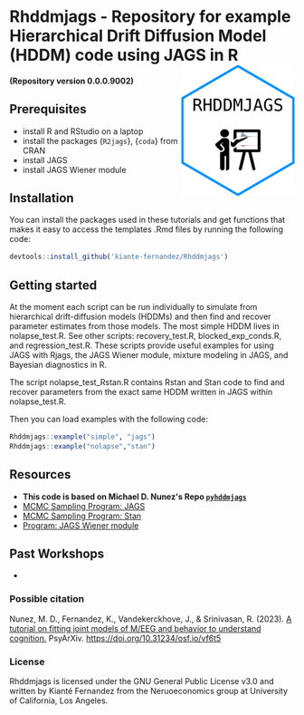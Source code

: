# Rhddmjags - Repository for example Hierarchical Drift Diffusion Model (HDDM) code using JAGS in R <img src="figures/hex_RHDDMJAGS.png" style="float:right; width:200px;" />

#### (Repository version 0.0.0.9002)

## Prerequisites

- install R and RStudio on a laptop
- install the packages {`R2jags`}, {`coda`} from CRAN
- install JAGS
- install JAGS Wiener module

## Installation

You can install the packages used in these tutorials and get functions
that makes it easy to access the templates .Rmd files by running the
following code:

``` r
devtools::install_github('kiante-fernandez/Rhddmjags')
```

## Getting started

At the moment each script can be run individually to simulate from hierarchical drift-diffusion models (HDDMs) and then find and recover parameter estimates from those models. The most simple HDDM lives in nolapse_test.R. See other scripts: recovery_test.R, blocked_exp_conds.R, and regression_test.R. These scripts provide useful examples for using JAGS with Rjags, the JAGS Wiener module, mixture modeling in JAGS, and Bayesian diagnostics in R. 

The script nolapse_test_Rstan.R contains Rstan and Stan code to find and recover parameters from the exact same HDDM written in JAGS within nolapse_test.R. 

Then you can load examples with the following code:

``` r
Rhddmjags::example("simple", "jags")
Rhddmjags::example("nolapse","stan")
```

## Resources

- **This code is based on Michael D. Nunez's Repo [`pyhddmjags`](https://github.com/mdnunez/pyhddmjags)**
- [MCMC Sampling Program: JAGS](http://mcmc-jags.sourceforge.net/)
- [MCMC Sampling Program: Stan](https://mc-stan.org/users/interfaces/)
- [Program: JAGS Wiener module](https://sourceforge.net/projects/jags-wiener/)

## Past Workshops

- 

### Possible citation
Nunez, M. D., Fernandez, K., Vandekerckhove, J., & Srinivasan, R. (2023). [A tutorial on fitting joint models of M/EEG and behavior to understand cognition.](https://psyarxiv.com/vf6t5) PsyArXiv. https://doi.org/10.31234/osf.io/vf6t5

### License

Rhddmjags is licensed under the GNU General Public License v3.0 and written by Kianté Fernandez from the Neruoeconomics group at University of California, Los Angeles.


